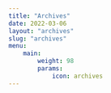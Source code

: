 ```yaml
---
title: "Archives"
date: 2022-03-06
layout: "archives"
slug: "archives"
menu:
    main:
        weight: 98
        params: 
            icon: archives
---
```

